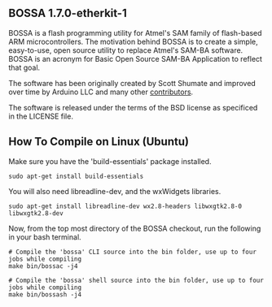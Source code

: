 BOSSA 1.7.0-etherkit-1
----------------------

BOSSA is a flash programming utility for Atmel's SAM family of flash-based ARM microcontrollers.
The motivation behind BOSSA is to create a simple, easy-to-use, open source utility to replace Atmel's SAM-BA software.
BOSSA is an acronym for Basic Open Source SAM-BA Application to reflect that goal.

The software has been originally created by Scott Shumate and improved over time by Arduino LLC and many
other [contributors](https://github.com/shumatech/BOSSA/graphs/contributors).

The software is released under the terms of the BSD license as specificed in the LICENSE file.

How To Compile on Linux (Ubuntu)
--------------------------------
Make sure you have the 'build-essentials' package installed.
```
sudo apt-get install build-essentials
```

You will also need libreadline-dev, and the wxWidgets libraries.
```
sudo apt-get install libreadline-dev wx2.8-headers libwxgtk2.8-0 libwxgtk2.8-dev
```

Now, from the top most directory of the BOSSA checkout, run the following in your bash terminal.
```
# Compile the 'bossa' CLI source into the bin folder, use up to four jobs while compiling
make bin/bossac -j4
```

```
# Compile the 'bossa' shell source into the bin folder, use up to four jobs while compiling
make bin/bossash -j4
```
